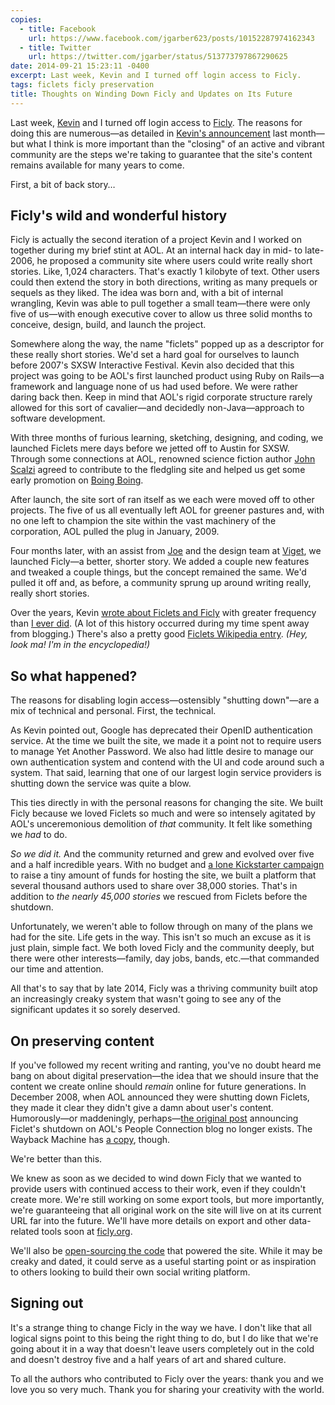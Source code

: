 ```yaml
---
copies:
  - title: Facebook
    url: https://www.facebook.com/jgarber623/posts/10152287974162343
  - title: Twitter
    url: https://twitter.com/jgarber/status/513773797867290625
date: 2014-09-21 15:23:11 -0400
excerpt: Last week, Kevin and I turned off login access to Ficly.
tags: ficlets ficly preservation
title: Thoughts on Winding Down Ficly and Updates on Its Future
---
```


Last week, [Kevin](http://lawver.net/) and I turned off login access to [Ficly](http://ficly.com/). The reasons for doing this are numerous—as detailed in [Kevin's announcement](http://ficly.com/blog/farewell-ficly) last month—but what I think is more important than the "closing" of an active and vibrant community are the steps we're taking to guarantee that the site's content remains available for many years to come.

First, a bit of back story…

## Ficly's wild and wonderful history

Ficly is actually the second iteration of a project Kevin and I worked on together during my brief stint at AOL. At an internal hack day in mid- to late-2006, he proposed a community site where users could write really short stories. Like, 1,024 characters. That's exactly 1 kilobyte of text. Other users could then extend the story in both directions, writing as many prequels or sequels as they liked. The idea was born and, with a bit of internal wrangling, Kevin was able to pull together a small team—there were only five of us—with enough executive cover to allow us three solid months to conceive, design, build, and launch the project.

Somewhere along the way, the name "ficlets" popped up as a descriptor for these really short stories. We'd set a hard goal for ourselves to launch before 2007's SXSW Interactive Festival. Kevin also decided that this project was going to be AOL's first launched product using Ruby on Rails—a framework and language none of us had used before. We were rather daring back then. Keep in mind that AOL's rigid corporate structure rarely allowed for this sort of cavalier—and decidedly non-Java—approach to software development.

With three months of furious learning, sketching, designing, and coding, we launched Ficlets mere days before we jetted off to Austin for SXSW. Through some connections at AOL, renowned science fiction author [John Scalzi](http://whatever.scalzi.com/) agreed to contribute to the fledgling site and helped us get some early promotion on [Boing Boing](http://boingboing.net/2007/03/14/ficlets-creative-com.html).

After launch, the site sort of ran itself as we each were moved off to other projects. The five of us all eventually left AOL for greener pastures and, with no one left to champion the site within the vast machinery of the corporation, AOL pulled the plug in January, 2009.

Four months later, with an assist from [Joe](http://www.drdzoe.com/) and the design team at [Viget](http://viget.com/), we launched Ficly—a better, shorter story. We added a couple new features and tweaked a couple things, but the concept remained the same. We'd pulled it off and, as before, a community sprung up around writing really, really short stories.

Over the years, Kevin [wrote about Ficlets and Ficly](http://lawver.net/categories/development/aol/ficlets/) with greater frequency than [I ever did](/tags/ficlets). (A lot of this history occurred during my time spent away from blogging.) There's also a pretty good [Ficlets Wikipedia entry](http://en.m.wikipedia.org/wiki/Ficlets). _(Hey, look ma! I'm in the encyclopedia!)_

## So what happened?

The reasons for disabling login access—ostensibly "shutting down"—are a mix of technical and personal. First, the technical.

As Kevin pointed out, Google has deprecated their OpenID authentication service. At the time we built the site, we made it a point not to require users to manage Yet Another Password. We also had little desire to manage our own authentication system and contend with the UI and code around such a system. That said, learning that one of our largest login service providers is shutting down the service was quite a blow.

This ties directly in with the personal reasons for changing the site. We built Ficly because we loved Ficlets so much and were so intensely agitated by AOL's unceremonious demolition of _that_ community. It felt like something we _had_ to do.

_So we did it._ And the community returned and grew and evolved over five and a half incredible years. With no budget and [a lone Kickstarter campaign](https://www.kickstarter.com/projects/kplawver/the-ficly-server-support-project) to raise a tiny amount of funds for hosting the site, we built a platform that several thousand authors used to share over 38,000 stories. That's in addition to _the nearly 45,000 stories_ we rescued from Ficlets before the shutdown.

Unfortunately, we weren't able to follow through on many of the plans we had for the site. Life gets in the way. This isn't so much an excuse as it is just plain, simple fact. We both loved Ficly and the community deeply, but there were other interests—family, day jobs, bands, etc.—that commanded our time and attention.

All that's to say that by late 2014, Ficly was a thriving community built atop an increasingly creaky system that wasn't going to see any of the significant updates it so sorely deserved.

## On preserving content

If you've followed my recent writing and ranting, you've no doubt heard me bang on about digital preservation—the idea that we should insure that the content we create online should _remain_ online for future generations. In December 2008, when AOL announced they were shutting down Ficlets, they made it clear they didn't give a damn about user's content. Humorously—or maddeningly, perhaps—[the original post](http://www.peopleconnectionblog.com/2008/12/02/ficlets-will-be-shut-down-permanently/) announcing Ficlet's shutdown on AOL's People Connection blog no longer exists. The Wayback Machine has [a copy](https://web.archive.org/web/20101017103123/http://www.peopleconnectionblog.com/2008/12/02/ficlets-will-be-shut-down-permanently), though.

We're better than this.

We knew as soon as we decided to wind down Ficly that we wanted to provide users with continued access to their work, even if they couldn't create more. We're still working on some export tools, but more importantly, we're guaranteeing that all original work on the site will live on at its current URL far into the future. We'll have more details on export and other data-related tools soon at [ficly.org](http://ficly.org/).

We'll also be [open-sourcing the code](https://github.com/ficly) that powered the site. While it may be creaky and dated, it could serve as a useful starting point or as inspiration to others looking to build their own social writing platform.

## Signing out

It's a strange thing to change Ficly in the way we have. I don't like that all logical signs point to this being the right thing to do, but I do like that we're going about it in a way that doesn't leave users completely out in the cold and doesn't destroy five and a half years of art and shared culture.

To all the authors who contributed to Ficly over the years: thank you and we love you so very much. Thank you for sharing your creativity with the world.